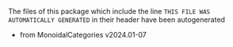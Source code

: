 The files of this package which include the line `THIS FILE WAS AUTOMATICALLY GENERATED` in their header have been autogenerated

* from MonoidalCategories v2024.01-07

